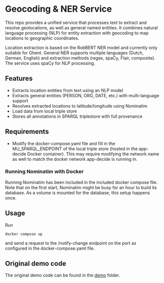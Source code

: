  # Geocoding & NER Service

This repo provides a unified service that processes text to extract and resolve geolocations, as well as general named entities. It combines natural language processing (NLP) for entity extraction with geocoding to map locations to geographic coordinates.

Location extraction is based on the RobBERT NER model and currently only suitable for Ghent. General NER supports multiple languages (Dutch, German, English) and extraction methods (regex, spaCy, Flair, composite). The service uses spaCy for NLP processing.
 
 ## Features
 - Extracts location entities from text using an NLP model
 - Extracts general entities (PERSON, ORG, DATE, etc.) with multi-language support
 - Resolves extracted locations to latitude/longitude using Nominatim
 - Load data from local triple store
 - Stores all annotations in SPARQL triplestore with full provenance
 
 ## Requirements
 - Modify the docker-compose.yaml file and fill in the MU_SPARQL_ENDPOINT of the local triple store (hosted in the app-decide Docker container). This may require modifying the network name as well to match the docker network app-decide is running in.

 ### Running Nominatim with Docker
Running Nominatim has been included in the included docker compose file. Note that on the first start, Nominatim might be busy for an hour to build its
database. As a volume is mounted for the database, this setup happens once.
 
 ## Usage 
 Run
 ```
docker compose up
 ```
and send a request to the /notify-change endpoint on the port as configured in the docker-compose.yaml file.

## Original demo code
The original demo code can be found in the [demo](/demo) folder.
